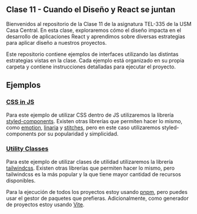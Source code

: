 ## Clase 11 - Cuando el Diseño y React se juntan

Bienvenidos al repositorio de la Clase 11 de la asignatura TEL-335 de la USM Casa Central. En esta clase, exploraremos cómo el diseño impacta en el desarrollo de aplicaciones React y aprendimos sobre diversas estrategias para aplicar diseño a nuestros proyectos.

Este repositorio contiene ejemplos de interfaces utilizando las distintas estrategias vistas en la clase. Cada ejemplo está organizado en su propia carpeta y contiene instrucciones detalladas para ejecutar el proyecto.

## Ejemplos

### [CSS in JS](https://github.com/alvaaz/clase-11-react-diseno/tree/main/css-in-js)

Para este ejemplo de utilizar CSS dentro de JS utilizaremos la librería [styled-components](https://styled-components.com/). Existen otras librerías que permiten hacer lo mismo, como [emotion](https://emotion.sh/), [linaria](https://linaria.dev/) y [stitches](https://stitches.dev/), pero en este caso utilizaremos styled-components por su popularidad y simplicidad.

### [Utility Classes](https://github.com/alvaaz/clase-11-react-diseno/tree/main/utility-classes)

Para este ejemplo de utilizar clases de utilidad utilizaremos la librería [tailwindcss](https://tailwindcss.com/). Existen otras librerías que permiten hacer lo mismo, pero tailwindcss es la más popular y la que tiene mayor cantidad de recursos disponibles.

Para la ejecución de todos los proyectos estoy usando [pnpm](https://pnpm.js.org/), pero puedes usar el gestor de paquetes que prefieras. Adicionalmente, como generador de proyectos estoy usando [Vite](https://vitejs.dev/).
